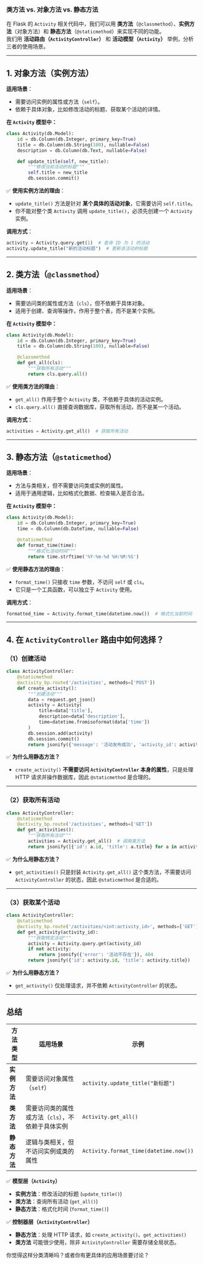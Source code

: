 ### **类方法 vs. 对象方法 vs. 静态方法**
在 Flask 的 `Activity` 相关代码中，我们可以用 **类方法**（`@classmethod`）、**实例方法**（对象方法）和 **静态方法**（`@staticmethod`）来实现不同的功能。  
我们用 **活动路由（`ActivityController`）** 和 **活动模型（`Activity`）** 举例，分析三者的使用场景。

---

## **1. 对象方法（实例方法）**
**适用场景**：
- 需要访问实例的属性或方法（`self`）。
- 依赖于具体对象，比如修改活动的标题、获取某个活动的详情。

**在 `Activity` 模型中：**
```python
class Activity(db.Model):
    id = db.Column(db.Integer, primary_key=True)
    title = db.Column(db.String(100), nullable=False)
    description = db.Column(db.Text, nullable=False)

    def update_title(self, new_title):
        """修改当前活动的标题"""
        self.title = new_title
        db.session.commit()
```
✅ **使用实例方法的理由**：
- `update_title()` 方法是针对 **某个具体的活动对象**，它需要访问 `self.title`。
- 你不能对整个类 `Activity` 调用 `update_title()`，必须先创建一个 `Activity` 实例。

**调用方式**：
```python
activity = Activity.query.get(1)  # 查询 ID 为 1 的活动
activity.update_title("新的活动标题")  # 更新该活动的标题
```

---

## **2. 类方法（`@classmethod`）**
**适用场景**：
- 需要访问类的属性或方法（`cls`），但不依赖于具体对象。
- 适用于创建、查询等操作，作用于整个表，而不是某个实例。

**在 `Activity` 模型中：**
```python
class Activity(db.Model):
    id = db.Column(db.Integer, primary_key=True)
    title = db.Column(db.String(100), nullable=False)

    @classmethod
    def get_all(cls):
        """获取所有活动"""
        return cls.query.all()
```
✅ **使用类方法的理由**：
- `get_all()` 作用于整个 `Activity` 类，不依赖于具体的活动实例。
- `cls.query.all()` 直接查询数据库，获取所有活动，而不是某一个活动。

**调用方式**：
```python
activities = Activity.get_all()  # 获取所有活动
```

---

## **3. 静态方法（`@staticmethod`）**
**适用场景**：
- 方法与类相关，但不需要访问类或实例的属性。
- 适用于通用逻辑，比如格式化数据、检查输入是否合法。

**在 `Activity` 模型中：**
```python
class Activity(db.Model):
    id = db.Column(db.Integer, primary_key=True)
    time = db.Column(db.DateTime, nullable=False)

    @staticmethod
    def format_time(time):
        """格式化活动时间"""
        return time.strftime('%Y-%m-%d %H:%M:%S')
```
✅ **使用静态方法的理由**：
- `format_time()` 只接收 `time` 参数，不访问 `self` 或 `cls`。
- 它只是一个工具函数，可以独立于 `Activity` 使用。

**调用方式**：
```python
formatted_time = Activity.format_time(datetime.now())  # 格式化当前时间
```

---

## **4. 在 `ActivityController` 路由中如何选择？**
### **（1）创建活动**
```python
class ActivityController:
    @staticmethod
    @activity_bp.route('/activities', methods=['POST'])
    def create_activity():
        """创建活动"""
        data = request.get_json()
        activity = Activity(
            title=data['title'],
            description=data['description'],
            time=datetime.fromisoformat(data['time'])
        )
        db.session.add(activity)
        db.session.commit()
        return jsonify({'message': '活动发布成功', 'activity_id': activity.id}), 201
```
✅ **为什么用静态方法？**
- `create_activity()` **不需要访问 `ActivityController` 本身的属性**，只是处理 HTTP 请求并操作数据库，因此 `@staticmethod` 是合理的。

---

### **（2）获取所有活动**
```python
class ActivityController:
    @staticmethod
    @activity_bp.route('/activities', methods=['GET'])
    def get_activities():
        """获取所有活动"""
        activities = Activity.get_all()  # 调用类方法
        return jsonify([{'id': a.id, 'title': a.title} for a in activities])
```
✅ **为什么用静态方法？**
- `get_activities()` 只是封装 `Activity.get_all()` 这个类方法，不需要访问 `ActivityController` 的状态，因此 `@staticmethod` 是合适的。

---

### **（3）获取某个活动**
```python
class ActivityController:
    @staticmethod
    @activity_bp.route('/activities/<int:activity_id>', methods=['GET'])
    def get_activity(activity_id):
        """获取特定活动"""
        activity = Activity.query.get(activity_id)
        if not activity:
            return jsonify({'error': '活动不存在'}), 404
        return jsonify({'id': activity.id, 'title': activity.title})
```
✅ **为什么用静态方法？**
- `get_activity()` 仅处理请求，并不依赖 `ActivityController` 的状态。

---

## **总结**
| 方法类型      | 适用场景 | 示例 |
|-------------|---------|------|
| **实例方法** | 需要访问对象属性（`self`） | `activity.update_title("新标题")` |
| **类方法** | 需要访问类的属性或方法（`cls`），不依赖于具体实例 | `Activity.get_all()` |
| **静态方法** | 逻辑与类相关，但不访问实例或类的属性 | `Activity.format_time(datetime.now())` |

✅ **模型层（`Activity`）**
- **实例方法**：修改活动的标题 (`update_title()`)
- **类方法**：查询所有活动 (`get_all()`)
- **静态方法**：格式化时间 (`format_time()`)

✅ **控制器层（`ActivityController`）**
- **静态方法**：处理 HTTP 请求，如 `create_activity()`、`get_activities()`
- **类方法** 可能很少使用，除非 `ActivityController` 需要存储全局状态。

你觉得这样分类清晰吗？或者你有更具体的应用场景要讨论？

